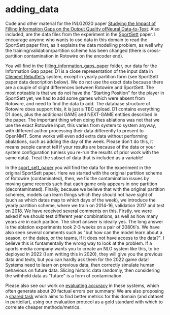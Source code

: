 # adding_data
Code and other material for the INLG2020 paper [Studying the Impact of Filling Information Gaps on the Output Quality ofNeural Data-to-Text](https://www.aclweb.org/anthology/2020.inlg-1.6/).  Also included, are the data files from the experiment in the [SportSett](https://github.com/nlgcat/sport_sett_basketball) paper.  I encourage anyone who wants to use data in this domain to read the SportSett paper first, as it explains the data modelling problem, as well why the training/validation/partition scheme has been changed (there is cross-partition contamination in Rotowire on the encoder end).

You will find in the [filling_information_gaps_paper](https://github.com/nlgcat/adding_data/tree/main/filling_information_gaps_paper) folder, our data for the Information Gap paper.  D1 is a close representation of the input data in [Clément Rebuffel's](https://github.com/KaijuML/data-to-text-hierarchical) system, except in yearly partition form (see SportSett paper data description below).  We do not use the exact data because there are a couple of slight differences between Rotowire and SportSett.  The most noteable is that we do not have the "Starting Position" for the player in SportSett yet, we had to add some games which were absent from Rotowire, and need to find the data to add.  The database structure of Rotowire does support this, it is just a TBC upload.  D1 contains everything D1 does, plus the additional GAME and NEXT-GAME entities described in the paper.  The important thing when doing thes ablations was not that we use the exact Rotowire input, this varies from system to system anyway, with different author processing their data differently to present to OpenNMT.  Some works will even add extra data without performing abalations, such as adding the day of the week.  Please don't do this, it means people cannot tell if your results are because of the data or your system configuration (unless you re-run the results of prior work with the same data).  Treat the subset of data that is included as a variable!

In the [sport_sett_paper](https://github.com/nlgcat/adding_data/tree/main/sport_sett_paper) you will find the data for the experiment in the original SportSett paper.  Here we started with the original partition scheme of Rotowire (contaminated), then, we fix the contamination issues by moving game records such that each game only appears in one partition (decontaminated).  Finally, because we believe that with the original partition schemes, models can learn things which they should not have sight of (such as which dates map to which days of the week), we introduce the yearly partition scheme, where we train on 2014-16, validation 2017 and test on 2018.  We have received several comments on this.  Firstly, we were asked if we should test different year combinations, as well as how many years are in each parition.  The short answer is ideally yes.  The long answer is the ablation experiments took 2-3 weeks on a pair of 2080ti's.  We have also seen several comments such as "but how can the model learn about a season, or the dates, or the teams, if it does not have access to the data?".  I believe this is funtamentally the wrong way to look at the problem.  If a sports media company wants you to create an NLG system like this, to be deployed in 2022 (I am writing this in 2020), they will give you the previous data and texts, but you can hardly ask them for the 2022 game data!  Systems need to learn on previous data, then correctly simulate human behavious on future data.  Slicing historic data randomly, then considering the withheld data as "future" is a form of contamination.

Please also see our work on [evaluating accuracy](https://github.com/nlgcat/evaluating_accuracy) in these systems, which often generate about 20 factual errors per summary!  We are also proposing a [shared task](https://github.com/ehudreiter/accuracySharedTask) which aims to find better metrics for this domain (and dataset in particilar), using our evaluation protocol as a gold standard with which to correlate cheaper methods/metrics.